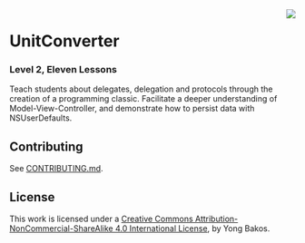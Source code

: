 <img align="right" src="https://github.com/SwiftEducation/UnitConverter/raw/master/UnitConverter/Images.xcassets/AppIcon.appiconset/Icon-Spotlight-40@2x.png" />

# UnitConverter

### Level 2, Eleven Lessons

Teach students about delegates, delegation and protocols through the creation of a programming classic. Facilitate a deeper understanding of Model-View-Controller, and demonstrate how to persist data with NSUserDefaults.

## Contributing

See [CONTRIBUTING.md](CONTRIBUTING.md).

## License

This work is licensed under a [Creative Commons Attribution-NonCommercial-ShareAlike 4.0 International License](https://creativecommons.org/licenses/by-nc-sa/4.0/), by Yong Bakos.
